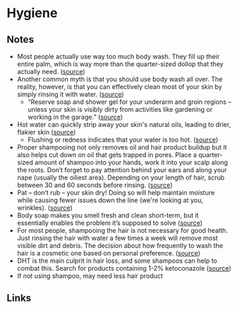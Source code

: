 # Hygiene

## Notes

- Most people actually use way too much body wash. They fill up their entire palm, which is way more than the quarter-sized dollop that they actually need. ([source](https://puracy.com/blogs/wellness/4-tips-how-to-use-body-wash#:~:text=Most%20people%20actually%20use%20way%20too%20much%20body%20wash.%20They%20fill%20up%20their%20entire%20palm%2C%20which%20is%20way%20more%20than%20the%20quarter-sized%20dollop%20that%20they%20actually%20need.))
- Another common myth is that you should use body wash all over. The reality, however, is that you can effectively clean most of your skin by simply rinsing it with water. ([source](https://puracy.com/blogs/wellness/4-tips-how-to-use-body-wash#:~:text=Another%20common%20myth%20is%20that%20you%20should%20use%20body%20wash%20all%20over.%20The%20reality%2C%20however%2C%20is%20that%20you%20can%20effectively%20clean%20most%20of%20your%20skin%20by%20simply%20rinsing%20it%20with%20water.))
  - “Reserve soap and shower gel for your underarm and groin regions – unless your skin is visibly dirty from activities like gardening or working in the garage.” ([source](https://puracy.com/blogs/wellness/4-tips-how-to-use-body-wash#:~:text=%E2%80%9CReserve%20soap%20and%20shower%20gel%20for%20your%20underarm%20and%20groin%20regions%20%E2%80%93%20unless%20your%20skin%20is%20visibly%20dirty%20from%20activities%20like%20gardening%20or%20working%20in%20the%20garage.%E2%80%9D))
- Hot water can quickly strip away your skin's natural oils, leading to drier, flakier skin ([source](https://puracy.com/blogs/wellness/shower-routine-for-healthy-skin#:~:text=hot%20water%20can%20quickly%20strip%20away%20your%20skin's%20natural%20oils%2C%20leading%20to%20drier%2C%20flakier%20skin))
  - Flushing or redness indicates that your water is too hot. ([source](https://puracy.com/blogs/wellness/shower-routine-for-healthy-skin#:~:text=Flushing%20or%20redness%20indicates%20that%20your%20water%20is%20too%20hot.))
- Proper shampooing not only removes oil and hair product buildup but it also helps cut down on oil that gets trapped in pores. Place a quarter-sized amount of shampoo into your hands, work it into your scalp along the roots. Don’t forget to pay attention behind your ears and along your nape (usually the oiliest area). Depending on your length of hair, scrub between 30 and 60 seconds before rinsing. ([source](https://puracy.com/blogs/wellness/shower-routine-for-healthy-skin#:~:text=Proper%20shampooing%20not%20only%20removes%20oil%20and%20hair%20product%20buildup%20but%20it%20also%20helps%20cut%20down%20on%20oil%20that%20gets%20trapped%20in%20pores.%20Place%20a%20quarter-sized%20amount%20of%20shampoo%20into%20your%20hands%2C%20work%20it%20into%20your%20scalp%20along%20the%20roots.%20Don%E2%80%99t%20forget%20to%20pay%20attention%20behind%20your%20ears%20and%20along%20your%20nape%20(usually%20the%20oiliest%20area).%20Depending%20on%20your%20length%20of%20hair%2C%20scrub%20between%2030%20and%2060%20seconds%20before%20rinsing.))
- Pat – don’t rub – your skin dry! Doing so will help maintain moisture while causing fewer issues down the line (we're looking at you, wrinkles). ([source](https://puracy.com/blogs/wellness/shower-routine-for-healthy-skin#:~:text=pat%20%E2%80%93%20don%E2%80%99t%20rub%20%E2%80%93%20your%20skin%20dry!%20Doing%20so%20will%20help%20maintain%20moisture%20while%20causing%20fewer%20issues%20down%20the%20line%20(we're%20looking%20at%20you%2C%20wrinkles).))
- Body soap makes you smell fresh and clean short-term, but it essentially enables the problem it’s supposed to solve ([source](https://repeller.com/giving-up-soap/#:~:text=Body%20soap%20makes%20you%20smell%20fresh%20and%20clean%20short-term%2C%20but%20it%20essentially%20enables%20the%20problem%20it%E2%80%99s%20supposed%20to%20solve))
- For most people, shampooing the hair is not necessary for good health. Just rinsing the hair with water a few times a week will remove most visible dirt and debris. The decision about how frequently to wash the hair is a cosmetic one based on personal preference. ([source](https://www.medicalnewstoday.com/articles/319848#:~:text=For%20most%20people%2C%20shampooing%20the%20hair%20is%20not%20necessary%20for%20good%20health.%20Just%20rinsing%20the%20hair%20with%20water%20a%20few%20times%20a%20week%20will%20remove%20most%20visible%20dirt%20and%20debris.%20The%20decision%20about%20how%20frequently%20to%20wash%20the%20hair%20is%20a%20cosmetic%20one%20based%20on%20personal%20preference.))
- DHT is the main culprit in hair loss, and some shampoos can help to combat this. Search for products containing 1-2% ketoconazole ([source](https://www.theguardian.com/fashion/2018/apr/23/seven-ways-to-avoid-hair-loss#:~:text=DHT%20is%20the%20main%20culprit%20in%20hair%20loss%2C%20and%20some%20shampoos%20can%20help%20to%20combat%20this.%20Search%20for%20products%20containing%201-2%25%20ketoconazole))
- If not using shampoo, may need less hair product

## Links

